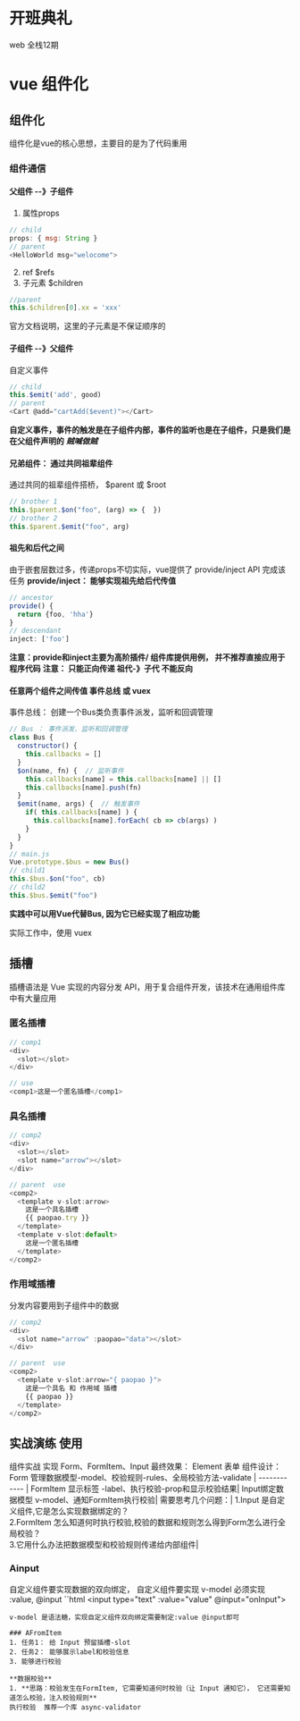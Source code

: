 # 开班典礼
web 全栈12期
# vue 组件化
## 组件化
组件化是vue的核心思想，主要目的是为了代码重用
### 组件通信
#### 父组件 --》子组件
1. 属性props
```js
// child
props: { msg: String }
// parent
<HelloWorld msg="welocome">
```
2. ref   $refs
3. 子元素 $children
```js
//parent
this.$children[0].xx = 'xxx'
```
官方文档说明，这里的子元素是不保证顺序的
#### 子组件 --》父组件
自定义事件
```js
// child
this.$emit('add', good)
// parent
<Cart @add="cartAdd($event)"></Cart>
```
__自定义事件，事件的触发是在子组件内部，事件的监听也是在子组件，只是我们是在父组件声明的__
_**贼喊做贼**_
#### 兄弟组件： 通过共同祖辈组件
通过共同的祖辈组件搭桥， $parent 或 $root
```js
// brother 1
this.$parent.$on("foo", (arg) => {  })
// brother 2
this.$parent.$emit("foo", arg)
```
#### 祖先和后代之间
由于嵌套层数过多，传递props不切实际，vue提供了 provide/inject API 完成该任务
**provide/inject： 能够实现祖先给后代传值**
```js
// ancestor
provide() {
  return {foo, 'hha'}
}
// descendant
inject: ['foo']
```
**注意：provide和inject主要为高阶插件/ 组件库提供用例， 并不推荐直接应用于程序代码**
**注意： 只能正向传递  祖代-》子代 不能反向**
#### 任意两个组件之间传值 事件总线 或 vuex
事件总线： 创建一个Bus类负责事件派发，监听和回调管理
```js
// Bus ： 事件派发、监听和回调管理
class Bus {
  constructor() {
    this.callbacks = []
  }
  $on(name, fn) {  // 监听事件
    this.callbacks[name] = this.callbacks[name] || []
    this.callbacks[name].push(fn)
  }
  $emit(name, args) {  // 触发事件
    if( this.callbacks[name] ) {
      this.callbacks[name].forEach( cb => cb(args) )
    }
  }
}
// main.js
Vue.prototype.$bus = new Bus()
// child1
this.$bus.$on("foo", cb)
// child2
this.$bus.$emit("foo")
```
**实践中可以用Vue代替Bus, 因为它已经实现了相应功能**

实际工作中，使用  vuex 
## 插槽
插槽语法是 Vue 实现的内容分发 API，用于复合组件开发，该技术在通用组件库中有大量应用
### 匿名插槽
```js
// comp1
<div>
  <slot></slot>
</div>

// use
<comp1>这是一个匿名插槽</comp1>
```
### 具名插槽
```js
// comp2
<div>
  <slot></slot>
  <slot name="arrow"></slot>
</div>

// parent  use
<comp2>
  <template v-slot:arrow>
    这是一个具名插槽
    {{ paopao.try }}
  </template>
  <template v-slot:default>
    这是一个匿名插槽
  </template>
</comp2>
```
### 作用域插槽
分发内容要用到子组件中的数据  
```js
// comp2
<div>
  <slot name="arrow" :paopao="data"></slot>
</div>

// parent  use
<comp2>
  <template v-slot:arrow="{ paopao }">
    这是一个具名 和 作用域 插槽
    {{ paopao }}
  </template>
</comp2>
```

## 实战演练  使用

组件实战
实现 Form、FormItem、Input
最终效果： Element 表单
组件设计：
Form 管理数据模型-model、校验规则-rules、全局校验方法-validate | 
------------ |
FormItem 显示标签 -label、执行校验-prop和显示校验结果|
Input绑定数据模型 v-model、通知FormItem执行校验|
需要思考几个问题：|
1.Input 是自定义组件,它是怎么实现数据绑定的？<br/>2.FormItem 怎么知道何时执行校验,校验的数据和规则怎么得到Form怎么进行全局校验？<br/>3.它用什么办法把数据模型和校验规则传递给内部组件|

### Ainput
自定义组件要实现数据的双向绑定，
自定义组件要实现 v-model 必须实现 :value, @input 
``html
  <input type="text" :value="value" @input="onInput">
```
v-model 是语法糖，实现自定义组件双向绑定需要制定:value @input即可

### AFromItem
1. 任务1： 给 Input 预留插槽-slot
2. 任务2： 能够展示label和校验信息
3. 能够进行校验

**数据校验**
1. **思路：校验发生在FormItem, 它需要知道何时校验（让 Input 通知它）， 它还需要知道怎么校验，注入校验规则**
执行校验  推荐一个库 async-validator